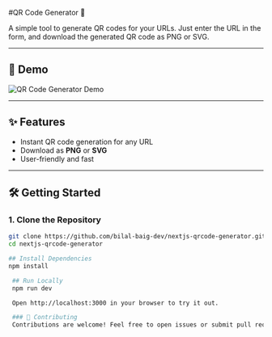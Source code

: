 #QR Code Generator 🚀

A simple tool to generate QR codes for your URLs. Just enter the URL in the form, and download the generated QR code as PNG or SVG.

---

## 🎥 Demo

![QR Code Generator Demo](./demo.png)

---

## ✨ Features

- Instant QR code generation for any URL
- Download as **PNG** or **SVG**
- User-friendly and fast

---

## 🛠️ Getting Started

### 1. Clone the Repository

```bash
git clone https://github.com/bilal-baig-dev/nextjs-qrcode-generator.git
cd nextjs-qrcode-generator

## Install Dependencies
npm install

 ## Run Locally
 npm run dev

 Open http://localhost:3000 in your browser to try it out.

 ### 🤝 Contributing
 Contributions are welcome! Feel free to open issues or submit pull requests.
```

